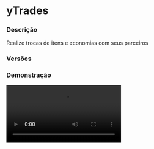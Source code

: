 # yTrades
<secondary-label ref="management"/>

### Descrição
Realize trocas de itens e economias com seus parceiros

### Versões
<secondary-label ref="1.8"/>
<secondary-label ref="1.9"/>
<secondary-label ref="1.10"/>
<secondary-label ref="1.11"/>
<secondary-label ref="1.12"/>
<secondary-label ref="1.13"/>
<secondary-label ref="1.14"/>
<secondary-label ref="1.15"/>
<secondary-label ref="1.16"/>
<secondary-label ref="1.17"/>
<secondary-label ref="1.18"/>
<secondary-label ref="1.19"/>
<secondary-label ref="1.20"/>
<secondary-label ref="1.21"/>

### Demonstração
<video src="//www.youtube.com/watch?v=HYx5MSyteoM"/>


<chapter title="Comandos" id="commands" collapsible="true">
<code-block lang="plain text">/trocar - Envia a mensagem de ajuda
/trocar [player] - Envia a solicitação de troca
/trocar aceitar [player] - Aceita a solicitação de troca
/trocar negar [player] - Nega a solicitação de troca
/trocar reload - Recarrega as configurações</code-block>
</chapter>

<chapter title="Permissões" id="permissions" collapsible="true">
<code-block lang="plain text">ytrades.use - Permissão para o /trocar [player], /trocar aceitar [player] e /trocar negar [player]
ytrades.admin.reload - Permissão para o /trocar reload</code-block>
</chapter>

## Configuração
<primary-label ref="config"/>
Confira os arquivos de configuração deste plugin e revise os detalhes para garantir uma implementação correta.

<chapter title="Arquivos de Configuração" collapsible="true">
<chapter title="Estrutura do diretório" collapsible="false">
<code-block lang="plain text" ignore-vars="true">
Estrutura do diretório:
└── yTrades/
    ├── commands.yml
    ├── config.yml
    ├── economies.yml
    ├── menus.yml
    └── messages.yml
</code-block>
</chapter>

<chapter title="commands.yml" collapsible="true">
<code-block lang="yaml" ignore-vars="true">
<![CDATA[
#     ___                                          _
#    / __\___  _ __ ___  _ __ ___   __ _ _ __   __| |___
#   / /  / _ \| '_ ` _ \| '_ ` _ \ / _` | '_ \ / _` / __|
#  / /__| (_) | | | | | | | | | | | (_| | | | | (_| \__ \
#  \____/\___/|_| |_| |_|_| |_| |_|\__,_|_| |_|\__,_|___/
#
# Lista de comandos do plugin.

# Utilize "comando|comando" para criar aliases.
# Por exemplo: "gm|gamemode"
# Você pode criar quantas aliases quiser.
commands:
  trade: 'trade|troca|trocar'
]]>
</code-block>
</chapter>

<chapter title="config.yml" collapsible="true">
<code-block lang="yaml" ignore-vars="true">
<![CDATA[
#       _____              _
#  _   |_   _| __ __ _  __| | ___  ___
# | | | || || '__/ _` |/ _` |/ _ \/ __|
# | |_| || || | | (_| | (_| |  __/\__ \
#  \__, ||_||_|  \__,_|\__,_|\___||___/
#  |___/
# Discord: discord.ystoreplugins.com.br
# Site: ystoreplugins.com.br
#

# Sistemas gerais
general:
  # Ativar enviar pedido de troca ao interagir com um jogador
  # (clicar com o botão direito nele)
  interact-trade: true
  # Distância máxima entre blocos que irá permitir a troca entre jogadores
  # deixe 0 para não usar
  max-distance: 0
]]>
</code-block>
</chapter>

<chapter title="economies.yml" collapsible="true">
<code-block lang="yaml" ignore-vars="true">
<![CDATA[
#  _____                                  _
# | ____| ___  ___  _ __   ___  _ __ ___ (_) ___  ___
# |  _|  / __|/ _ \| '_ \ / _ \| '_ ` _ \| |/ _ \/ __|
# | |___| (__| (_) | | | | (_) | | | | | | |  __/\__ \
# |_____|\___|\___/|_| |_|\___/|_| |_| |_|_|\___||___/

# Providers disponíveis:
#
#   AtlasEconomiaSecundaria, AtlasMinas, AtlasMinasV2,
#   JH_Shop, LegendaryEconomy, NextCash, PlayerPoints,
#   StormEconomiaSecundaria, StormMinas, TGCash,
#   yAlmas, yPoints, yRankup,
#   Vault
#

economies:
  money:
    # Coloque o nome do plugin
    # Para money deixe Money
    provider: 'Money'
    # Formato inteiro
    display: 'Dinheiro'
    # Formato abreviado
    abbreviated: 'coins'
    # Permitir que comercializem na loja com o jogador offline
    allow-offline: true
    # Permissão para o usuário conseguir definir esta economia
    permission: 'ytrades.provider.money'
    # Formato do símbolo
    symbol: '$'
    # ‘Item’ que aparecerá
    item-settings:
      material: '209299a117bee88d3262f6ab98211fba344ecae39b47ec848129706dedc81e4f'
      name: '&aEconomia'
      lore:
        - ''
        - ' &7Tipo de economia: &fMoney&7.'
        - ' &7Valor atual: &f{value}&7.'
        - ''
        - '&aClique para alterar'
]]>
</code-block>
</chapter>

<chapter title="menus.yml" collapsible="true">
<code-block lang="yaml" ignore-vars="true">
<![CDATA[
#
#    /\/\   ___ _ __  _   _ ___
#   /    \ / _ \ '_ \| | | / __|
#  / /\/\ \  __/ | | | |_| \__ \
#  \/    \/\___|_| |_|\__,_|___/
#
# Sistema de menus.

# Setas dos menus.
arrows:
  back:
    material: 'ARROW:0'
    name: '&cVoltar'
    lore: ['&7Clique para voltar ao menu anterior.']
  previous:
    material: 'ARROW:0'
    name: '&cAnterior'
    lore: ['&7Clique para ir à página anterior.']
  next:
    material: 'ARROW:0'
    name: '&aPróximo'
    lore: ['&7Clique para ir à próxima página.']

# Menu principal
main:
  name: '&8Troca'
  size: 54
  player-1-slots: [ 18, 19, 20, 27, 28, 29, 36, 37, 38, 45, 46, 47 ]
  player-2-slots: [ 24, 25, 26, 33, 34, 35, 42, 43, 44, 51, 52, 53 ]
  items:
    profile-player-1-slot: 0
    profile-player-2-slot: 8
    economies-player-1-slot: 2
    economies-player-2-slot: 6
    confirm-slot: 13
    cancel-slot: 40
    profile-player-1:
      material: '{player}'
      name: '&a{player}'
      lore:
        - ''
        - ' &fPronto: &r{status}'
        - ''
    profile-player-2:
      material: '{player}'
      name: '&a{player}'
      lore:
        - ''
        - ' &fPronto: &r{status}'
        - ''
    economies-player-1:
      material: '209299a117bee88d3262f6ab98211fba344ecae39b47ec848129706dedc81e4f'
      name: '&aEconomias'
      lore:
        - ''
        - ' &fMoney: &2$ &a{money}'
        - ''
    economies-player-2:
      material: '209299a117bee88d3262f6ab98211fba344ecae39b47ec848129706dedc81e4f'
      name: '&aEconomias'
      lore:
        - ''
        - ' &fMoney: &2$ &a{money}'
        - ''
    confirm:
      material: '1e38fa3131e2da04a8f8d50872a8232d7d9dea340d06c9097ffa3cc48208df1d'
      name: '&aConfirmar'
      lore:
        - '&7Clique aqui para confirmar'
        - '&7sua intenção de realizar a'
        - '&7troca com o outro jogador.'
    cancel:
      material: '68d40935279771adc63936ed9c8463abdf5c5ba78d2e86cb1ec10b4d1d225fb'
      name: '&cCancelar'
      lore:
        - '&7Clique aqui para cancelar'
        - '&7a requisição de troca.'
  facing:
    e0:
      slot: 3
      material: 'STAINED_GLASS_PANE:0'
      name: ' '
      lore: []
    e1:
      slot: 4
      material: 'STAINED_GLASS_PANE:0'
      name: ' '
      lore: []
    e2:
      slot: 5
      material: 'STAINED_GLASS_PANE:0'
      name: ' '
      lore: []
    e3:
      slot: 9
      material: 'STAINED_GLASS_PANE:0'
      name: ' '
      lore: []
    e4:
      slot: 10
      material: 'STAINED_GLASS_PANE:0'
      name: ' '
      lore: []
    e5:
      slot: 11
      material: 'STAINED_GLASS_PANE:0'
      name: ' '
      lore: []
    e6:
      slot: 12
      material: 'STAINED_GLASS_PANE:0'
      name: ' '
      lore: []
    e7:
      slot: 14
      material: 'STAINED_GLASS_PANE:0'
      name: ' '
      lore: []
    e8:
      slot: 15
      material: 'STAINED_GLASS_PANE:0'
      name: ' '
      lore: []
    e9:
      slot: 16
      material: 'STAINED_GLASS_PANE:0'
      name: ' '
      lore: []
    e10:
      slot: 17
      material: 'STAINED_GLASS_PANE:0'
      name: ' '
      lore: []
    e11:
      slot: 21
      material: 'STAINED_GLASS_PANE:0'
      name: ' '
      lore: []
    e12:
      slot: 22
      material: 'STAINED_GLASS_PANE:0'
      name: ' '
      lore: []
    e13:
      slot: 23
      material: 'STAINED_GLASS_PANE:0'
      name: ' '
      lore: []
    e14:
      slot: 30
      material: 'STAINED_GLASS_PANE:0'
      name: ' '
      lore: []
    e15:
      slot: 31
      material: 'STAINED_GLASS_PANE:0'
      name: ' '
      lore: []
    e16:
      slot: 32
      material: 'STAINED_GLASS_PANE:0'
      name: ' '
      lore: []
    e17:
      slot: 39
      material: 'STAINED_GLASS_PANE:0'
      name: ' '
      lore: []
    e18:
      slot: 41
      material: 'STAINED_GLASS_PANE:0'
      name: ' '
      lore: []
    e19:
      slot: 48
      material: 'STAINED_GLASS_PANE:0'
      name: ' '
      lore: []
    e20:
      slot: 49
      material: 'STAINED_GLASS_PANE:0'
      name: ' '
      lore: []
    e21:
      slot: 50
      material: 'STAINED_GLASS_PANE:0'
      name: ' '
      lore: []
  facing-1-ready:
    e0:
      slot: 3
      material: 'STAINED_GLASS_PANE:5'
      name: ' '
      lore: []
    e1:
      slot: 9
      material: 'STAINED_GLASS_PANE:5'
      name: ' '
      lore: []
    e2:
      slot: 10
      material: 'STAINED_GLASS_PANE:5'
      name: ' '
      lore: []
    e3:
      slot: 11
      material: 'STAINED_GLASS_PANE:5'
      name: ' '
      lore: []
    e4:
      slot: 12
      material: 'STAINED_GLASS_PANE:5'
      name: ' '
      lore: []
    e5:
      slot: 21
      material: 'STAINED_GLASS_PANE:5'
      name: ' '
      lore: []
    e6:
      slot: 30
      material: 'STAINED_GLASS_PANE:5'
      name: ' '
      lore: []
    e7:
      slot: 39
      material: 'STAINED_GLASS_PANE:5'
      name: ' '
      lore: []
    e8:
      slot: 48
      material: 'STAINED_GLASS_PANE:5'
      name: ' '
      lore: []
  facing-2-ready:
    e0:
      slot: 5
      material: 'STAINED_GLASS_PANE:5'
      name: ' '
      lore: []
    e1:
      slot: 14
      material: 'STAINED_GLASS_PANE:5'
      name: ' '
      lore: []
    e2:
      slot: 15
      material: 'STAINED_GLASS_PANE:5'
      name: ' '
      lore: []
    e3:
      slot: 16
      material: 'STAINED_GLASS_PANE:5'
      name: ' '
      lore: []
    e4:
      slot: 17
      material: 'STAINED_GLASS_PANE:5'
      name: ' '
      lore: []
    e5:
      slot: 23
      material: 'STAINED_GLASS_PANE:5'
      name: ' '
      lore: []
    e6:
      slot: 32
      material: 'STAINED_GLASS_PANE:5'
      name: ' '
      lore: []
    e7:
      slot: 41
      material: 'STAINED_GLASS_PANE:5'
      name: ' '
      lore: []
    e8:
      slot: 50
      material: 'STAINED_GLASS_PANE:5'
      name: ' '
      lore: []

# Menu de economias
providers:
  name: '&8Troca'
  size: 54
  slots: [ 11, 12, 13, 14, 15, 20, 21, 22, 23, 24, 29, 30, 31, 32, 33 ]
  previous-slot: 18
  next-slot: 26
  back-slot: 49
]]>
</code-block>
</chapter>

<chapter title="messages.yml" collapsible="true">
<code-block lang="yaml" ignore-vars="true">
<![CDATA[
#
#    /\/\   ___  ___ ___  __ _  __ _  ___  ___
#   /    \ / _ \/ __/ __|/ _` |/ _` |/ _ \/ __|
#  / /\/\ \  __/\__ \__ \ (_| | (_| |  __/\__ \
#  \/    \/\___||___/___/\__,_|\__, |\___||___/
#                              |___/
#
# Plugin messages

chat:
  syntax: '&cUse: /{command} {syntax}'
  target: '&cJogador {player} não encontrado.'
  number: '&cO argumento não é um número.'
  permission: '&cVocê não tem permissão para fazer isto.'
  console: '&cApenas jogadores in-game podem realizar esta ação.'
  cancelled: '&cVocê cancelou a ação.'
  cancelled-other: '&cA outra parte cancelou a ação.'
  reload: '&aConfigurações recarregadas com sucesso.'
  help: |

    &aTroca comandos:

    &a> /troca [player]
    &a> /troca aceitar [player]

  yourself: '&cVocê não pode trocar com você mesmo.'
  none: '&cNinguém colocou nada na troca.'
  full: '&cVocê já selecionou itens demais.'
  ready: '&cVocê não pode mais modificar, pois já está confirmado. Clique em confirmar novamente para conseguir alterar a troca.'

  digit-price: |

    &aDigite o preço para qual deseja alterar.
    &7para cancelar digite &ncancelar&7.

  change-price: '&aVocê alterou o preço para {price}.'
  changed-items: '&cOs itens foram alterados pois uma das partes ({player}) não os possuiam mais.'
  changed-economies: '&cAs economias foram alteradas pois uma das partes ({player}) não as possuiam suficientemente.'
  finished: '&aTroca realizada com sucesso.'
  expired: '&cSua solicitação de troca para {player} expirou.'
  already-sent: '&cVocê já possui uma solicitação de troca pendente.'
  target-sent: '&cEste jogador não enviou nenhuma solicitação de troca.'
  target-sent-you: '&cEste jogador não enviou nenhuma solicitação de troca para você.'
  sent: '&aSolicitação de troca enviada para &f{player}&a.'
  received: '&aSolicitação de troca recebida de &f{player}&a. Clique &f&l<click:run_command:/troca aceitar {player}>AQUI</click>&a para aceitar.'
  accepted: '&aVocê aceitou a solicitação de troca de &f{player}&a.'
  accepted-player: '&aO jogador &f{player}&a aceitou a sua solicitação de troca.'
  denied: '&aVocê negou a solicitação de troca de &f{player}&c.'
  denied-player: '&cO negou &f{player}&c aceitou a sua solicitação de troca.'
  world: '&cO jogador {player} está em um mundo diferente do seu.'
  distance: '&cO jogador {player} está muito distante de você. Máximo: {amount} blocos.'
]]>
</code-block>
</chapter>

</chapter>
<chapter title="Arquivos de Configuração" collapsible="true">
<chapter title="Estrutura do diretório" collapsible="false">
<code-block lang="plain text" ignore-vars="true">
Estrutura do diretório:
└── yTrades/
    ├── commands.yml
    ├── config.yml
    ├── economies.yml
    ├── menus.yml
    └── messages.yml
</code-block>
</chapter>

<chapter title="commands.yml" collapsible="true">
<code-block lang="yaml" ignore-vars="true">
<![CDATA[
#     ___                                          _
#    / __\___  _ __ ___  _ __ ___   __ _ _ __   __| |___
#   / /  / _ \| '_ ` _ \| '_ ` _ \ / _` | '_ \ / _` / __|
#  / /__| (_) | | | | | | | | | | | (_| | | | | (_| \__ \
#  \____/\___/|_| |_| |_|_| |_| |_|\__,_|_| |_|\__,_|___/
#
# Lista de comandos do plugin.

# Utilize "comando|comando" para criar aliases.
# Por exemplo: "gm|gamemode"
# Você pode criar quantas aliases quiser.
commands:
  trade: 'trade|troca|trocar'
]]>
</code-block>
</chapter>

<chapter title="config.yml" collapsible="true">
<code-block lang="yaml" ignore-vars="true">
<![CDATA[
#       _____              _
#  _   |_   _| __ __ _  __| | ___  ___
# | | | || || '__/ _` |/ _` |/ _ \/ __|
# | |_| || || | | (_| | (_| |  __/\__ \
#  \__, ||_||_|  \__,_|\__,_|\___||___/
#  |___/
# Discord: discord.ystoreplugins.com.br
# Site: ystoreplugins.com.br
#

]]>
</code-block>
</chapter>

<chapter title="economies.yml" collapsible="true">
<code-block lang="yaml" ignore-vars="true">
<![CDATA[
#  _____                                  _
# | ____| ___  ___  _ __   ___  _ __ ___ (_) ___  ___
# |  _|  / __|/ _ \| '_ \ / _ \| '_ ` _ \| |/ _ \/ __|
# | |___| (__| (_) | | | | (_) | | | | | | |  __/\__ \
# |_____|\___|\___/|_| |_|\___/|_| |_| |_|_|\___||___/

# Providers disponíveis:
#
#   AtlasEconomiaSecundaria, AtlasMinas, AtlasMinasV2,
#   JH_Shop, LegendaryEconomy, NextCash, PlayerPoints,
#   StormEconomiaSecundaria, StormMinas, TGCash,
#   yAlmas, yPoints, yRankup,
#   Vault
#

economies:
  money:
    # Coloque o nome do plugin
    # Para money deixe Money
    provider: 'Money'
    # Formato inteiro
    display: 'Dinheiro'
    # Formato abreviado
    abbreviated: 'coins'
    # Permitir que comercializem na loja com o jogador offline
    allow-offline: true
    # Permissão para o usuário conseguir definir esta economia
    permission: 'ytrades.provider.money'
    # Formato do símbolo
    symbol: '$'
    # ‘Item’ que aparecerá
    item-settings:
      material: '209299a117bee88d3262f6ab98211fba344ecae39b47ec848129706dedc81e4f'
      name: '&aEconomia'
      lore:
        - ''
        - ' &7Tipo de economia: &fMoney&7.'
        - ' &7Valor atual: &f{value}&7.'
        - ''
        - '&aClique para alterar'
]]>
</code-block>
</chapter>

<chapter title="menus.yml" collapsible="true">
<code-block lang="yaml" ignore-vars="true">
<![CDATA[
#
#    /\/\   ___ _ __  _   _ ___
#   /    \ / _ \ '_ \| | | / __|
#  / /\/\ \  __/ | | | |_| \__ \
#  \/    \/\___|_| |_|\__,_|___/
#
# Sistema de menus.

# Setas dos menus.
arrows:
  back:
    material: 'ARROW:0'
    name: '&cVoltar'
    lore: ['&7Clique para voltar ao menu anterior.']
  previous:
    material: 'ARROW:0'
    name: '&cAnterior'
    lore: ['&7Clique para ir à página anterior.']
  next:
    material: 'ARROW:0'
    name: '&aPróximo'
    lore: ['&7Clique para ir à próxima página.']

# Menu principal
main:
  name: '&8Troca'
  size: 54
  player-1-slots: [ 18, 19, 20, 27, 28, 29, 36, 37, 38, 45, 46, 47 ]
  player-2-slots: [ 24, 25, 26, 33, 34, 35, 42, 43, 44, 51, 52, 53 ]
  items:
    profile-player-1-slot: 0
    profile-player-2-slot: 8
    economies-player-1-slot: 2
    economies-player-2-slot: 6
    confirm-slot: 13
    cancel-slot: 40
    profile-player-1:
      material: '{player}'
      name: '&a{player}'
      lore:
        - ''
        - ' &fPronto: &r{status}'
        - ''
    profile-player-2:
      material: '{player}'
      name: '&a{player}'
      lore:
        - ''
        - ' &fPronto: &r{status}'
        - ''
    economies-player-1:
      material: '209299a117bee88d3262f6ab98211fba344ecae39b47ec848129706dedc81e4f'
      name: '&aEconomias'
      lore:
        - ''
        - ' &fMoney: &2$ &a{money}'
        - ''
    economies-player-2:
      material: '209299a117bee88d3262f6ab98211fba344ecae39b47ec848129706dedc81e4f'
      name: '&aEconomias'
      lore:
        - ''
        - ' &fMoney: &2$ &a{money}'
        - ''
    confirm:
      material: '1e38fa3131e2da04a8f8d50872a8232d7d9dea340d06c9097ffa3cc48208df1d'
      name: '&aConfirmar'
      lore:
        - '&7Clique aqui para confirmar'
        - '&7sua intenção de realizar a'
        - '&7troca com o outro jogador.'
    cancel:
      material: '68d40935279771adc63936ed9c8463abdf5c5ba78d2e86cb1ec10b4d1d225fb'
      name: '&cCancelar'
      lore:
        - '&7Clique aqui para cancelar'
        - '&7a requisição de troca.'
  facing:
    e0:
      slot: 3
      material: 'STAINED_GLASS_PANE:0'
      name: ' '
      lore: []
    e1:
      slot: 4
      material: 'STAINED_GLASS_PANE:0'
      name: ' '
      lore: []
    e2:
      slot: 5
      material: 'STAINED_GLASS_PANE:0'
      name: ' '
      lore: []
    e3:
      slot: 9
      material: 'STAINED_GLASS_PANE:0'
      name: ' '
      lore: []
    e4:
      slot: 10
      material: 'STAINED_GLASS_PANE:0'
      name: ' '
      lore: []
    e5:
      slot: 11
      material: 'STAINED_GLASS_PANE:0'
      name: ' '
      lore: []
    e6:
      slot: 12
      material: 'STAINED_GLASS_PANE:0'
      name: ' '
      lore: []
    e7:
      slot: 14
      material: 'STAINED_GLASS_PANE:0'
      name: ' '
      lore: []
    e8:
      slot: 15
      material: 'STAINED_GLASS_PANE:0'
      name: ' '
      lore: []
    e9:
      slot: 16
      material: 'STAINED_GLASS_PANE:0'
      name: ' '
      lore: []
    e10:
      slot: 17
      material: 'STAINED_GLASS_PANE:0'
      name: ' '
      lore: []
    e11:
      slot: 21
      material: 'STAINED_GLASS_PANE:0'
      name: ' '
      lore: []
    e12:
      slot: 22
      material: 'STAINED_GLASS_PANE:0'
      name: ' '
      lore: []
    e13:
      slot: 23
      material: 'STAINED_GLASS_PANE:0'
      name: ' '
      lore: []
    e14:
      slot: 30
      material: 'STAINED_GLASS_PANE:0'
      name: ' '
      lore: []
    e15:
      slot: 31
      material: 'STAINED_GLASS_PANE:0'
      name: ' '
      lore: []
    e16:
      slot: 32
      material: 'STAINED_GLASS_PANE:0'
      name: ' '
      lore: []
    e17:
      slot: 39
      material: 'STAINED_GLASS_PANE:0'
      name: ' '
      lore: []
    e18:
      slot: 41
      material: 'STAINED_GLASS_PANE:0'
      name: ' '
      lore: []
    e19:
      slot: 48
      material: 'STAINED_GLASS_PANE:0'
      name: ' '
      lore: []
    e20:
      slot: 49
      material: 'STAINED_GLASS_PANE:0'
      name: ' '
      lore: []
    e21:
      slot: 50
      material: 'STAINED_GLASS_PANE:0'
      name: ' '
      lore: []
  facing-1-ready:
    e0:
      slot: 3
      material: 'STAINED_GLASS_PANE:5'
      name: ' '
      lore: []
    e1:
      slot: 9
      material: 'STAINED_GLASS_PANE:5'
      name: ' '
      lore: []
    e2:
      slot: 10
      material: 'STAINED_GLASS_PANE:5'
      name: ' '
      lore: []
    e3:
      slot: 11
      material: 'STAINED_GLASS_PANE:5'
      name: ' '
      lore: []
    e4:
      slot: 12
      material: 'STAINED_GLASS_PANE:5'
      name: ' '
      lore: []
    e5:
      slot: 21
      material: 'STAINED_GLASS_PANE:5'
      name: ' '
      lore: []
    e6:
      slot: 30
      material: 'STAINED_GLASS_PANE:5'
      name: ' '
      lore: []
    e7:
      slot: 39
      material: 'STAINED_GLASS_PANE:5'
      name: ' '
      lore: []
    e8:
      slot: 48
      material: 'STAINED_GLASS_PANE:5'
      name: ' '
      lore: []
  facing-2-ready:
    e0:
      slot: 5
      material: 'STAINED_GLASS_PANE:5'
      name: ' '
      lore: []
    e1:
      slot: 14
      material: 'STAINED_GLASS_PANE:5'
      name: ' '
      lore: []
    e2:
      slot: 15
      material: 'STAINED_GLASS_PANE:5'
      name: ' '
      lore: []
    e3:
      slot: 16
      material: 'STAINED_GLASS_PANE:5'
      name: ' '
      lore: []
    e4:
      slot: 17
      material: 'STAINED_GLASS_PANE:5'
      name: ' '
      lore: []
    e5:
      slot: 23
      material: 'STAINED_GLASS_PANE:5'
      name: ' '
      lore: []
    e6:
      slot: 32
      material: 'STAINED_GLASS_PANE:5'
      name: ' '
      lore: []
    e7:
      slot: 41
      material: 'STAINED_GLASS_PANE:5'
      name: ' '
      lore: []
    e8:
      slot: 50
      material: 'STAINED_GLASS_PANE:5'
      name: ' '
      lore: []

# Menu de economias
providers:
  name: '&8Troca'
  size: 54
  slots: [ 11, 12, 13, 14, 15, 20, 21, 22, 23, 24, 29, 30, 31, 32, 33 ]
  previous-slot: 18
  next-slot: 26
  back-slot: 49
]]>
</code-block>
</chapter>

<chapter title="messages.yml" collapsible="true">
<code-block lang="yaml" ignore-vars="true">
<![CDATA[
#
#    /\/\   ___  ___ ___  __ _  __ _  ___  ___
#   /    \ / _ \/ __/ __|/ _` |/ _` |/ _ \/ __|
#  / /\/\ \  __/\__ \__ \ (_| | (_| |  __/\__ \
#  \/    \/\___||___/___/\__,_|\__, |\___||___/
#                              |___/
#
# Plugin messages

chat:
  syntax: '&cUse: /{command} {syntax}'
  target: '&cJogador {player} não encontrado.'
  number: '&cO argumento não é um número.'
  permission: '&cVocê não tem permissão para fazer isto.'
  console: '&cApenas jogadores in-game podem realizar esta ação.'
  cancelled: '&cVocê cancelou a ação.'
  cancelled-other: '&cA outra parte cancelou a ação.'
  reload: '&aConfigurações recarregadas com sucesso.'
  help: |

    &aTroca comandos:

    &a> /troca [player]
    &a> /troca aceitar [player]

  yourself: '&cVocê não pode trocar com você mesmo.'
  none: '&cNinguém colocou nada na troca.'
  full: '&cVocê já selecionou itens demais.'
  ready: '&cVocê não pode mais modificar, pois já está confirmado. Clique em confirmar novamente para conseguir alterar a troca.'

  digit-price: |

    &aDigite o preço para qual deseja alterar.
    &7para cancelar digite &ncancelar&7.

  change-price: '&aVocê alterou o preço para {price}.'
  changed-items: '&cOs itens foram alterados pois uma das partes ({player}) não os possuiam mais.'
  changed-economies: '&cAs economias foram alteradas pois uma das partes ({player}) não as possuiam suficientemente.'
  finished: '&aTroca realizada com sucesso.'
  expired: '&cSua solicitação de troca para {player} expirou.'
  already-sent: '&cVocê já possui uma solicitação de troca pendente.'
  target-sent: '&cEste jogador não enviou nenhuma solicitação de troca.'
  target-sent-you: '&cEste jogador não enviou nenhuma solicitação de troca para você.'
  sent: '&aSolicitação de troca enviada para &f{player}&a.'
  received: '&aSolicitação de troca recebida de &f{player}&a. Clique &f&l<click:run_command:/troca aceitar {player}>AQUI</click>&a para aceitar.'
  accepted: '&aVocê aceitou a solicitação de troca de &f{player}&a.'
  accepted-player: '&aO jogador &f{player}&a aceitou a sua solicitação de troca.'
  denied: '&aVocê negou a solicitação de troca de &f{player}&c.'
  denied-player: '&cO negou &f{player}&c aceitou a sua solicitação de troca.'
]]>
</code-block>
</chapter>

</chapter>


## Erros comuns
<primary-label ref="errors"/>

Antes de configurar o plugin, revise os pontos listados aqui para evitar problemas frequentes durante a configuração.

<seealso style="cards">
    <category ref="wrs">
        <a href="yplugins.md"></a>        <a href="https://ystoreplugins.com.br/plugins/detalhes/155-yTrades">Site do plugin yTrades</a>
    </category>
</seealso>